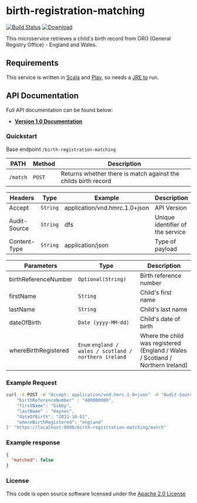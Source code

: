 # birth-registration-matching

[![Build Status](https://travis-ci.org/hmrc/birth-registration-matching.svg)](https://travis-ci.org/hmrc/birth-registration-matching) [![Download](https://api.bintray.com/packages/hmrc/releases/birth-registration-matching/images/download.svg)](https://bintray.com/hmrc/releases/birth-registration-matching/_latestVersion)

This microservice retrieves a child's birth record from GRO (General Registry Office) - England and Wales.

## Requirements

This service is written in [Scala](http://www.scala-lang.org/) and [Play](http://playframework.com/), so needs a [JRE to](http://www.oracle.com/technetwork/java/javase/overview/index.html) run.

## API Documentation

Full API documentation can be found below:

- [**Version 1.0 Documentation**][2fba9783]

### Quickstart

Base endpoint `/birth-registration-matching`

PATH     | Method | Description
-------- | ------ | --------------------------------------------------------------
`/match` | `POST` | Returns whether there is match against the childs birth record

Headers      | Type     | Example                       | Description
------------ | -------- | ----------------------------- | --------------------------------
Accept       | `String` | application/vnd.hmrc.1.0+json | API Version
Audit-Source | `String` | dfs                           | Unique identifier of the service
Content-Type | `String` | application/json              | Type of payload

Parameters           | Type                                                   | Description
-------------------- | ------------------------------------------------------ | ------------------------------------------------------------------------------
birthReferenceNumber | `Optional(String)`                                     | Birth reference number
firstName            | `String`                                               | Child's first name
lastName             | `String`                                               | Child's last name
dateOfBirth          | `Date (yyyy-MM-dd)`                                    | Child's date of birth
whereBirthRegistered | `Enum` `england / wales / scotland / northern ireland` | Where the child was registered (England / Wales / Scotland / Northern Ireland)

### Example Request

```bash
curl -X POST -H "Accept: application/vnd.hmrc.1.0+json" -H "Audit-Source: dfs" -H "Content-Type: application/json" -H "Cache-Control: no-cache" -H "Postman-Token: fa8722cf-cf61-163a-e301-2132ce21b344" -d '{
    "birthReferenceNumber" : "400000000",
    "firstName": "Gibby",
    "lastName" : "Haynes",
    "dateOfBirth": "2011-10-01",
    "whereBirthRegistered": "england"
}' "https://localhost:8098/birth-registration-matching/match"
```

### Example response

```json
{
  "matched": false
}
```

### License

This code is open source software licensed under the [Apache 2.0 License]("http://www.apache.org/licenses/LICENSE-2.0.html")

[2fba9783]: http://htmlpreview.github.io/?https://github.com/hmrc/birth-registration-matching/blob/master/api-documents/api.html "API Documentation"
